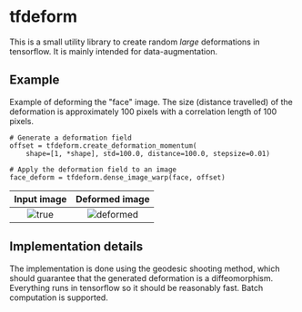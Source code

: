 tfdeform
========
This is a small utility library to create random _large_ deformations in tensorflow. It is mainly intended for data-augmentation.

Example
-------
Example of deforming the "face" image. 
The size (distance travelled) of the deformation is approximately 100 pixels with a correlation length of 100 pixels.

    # Generate a deformation field
    offset = tfdeform.create_deformation_momentum(
        shape=[1, *shape], std=100.0, distance=100.0, stepsize=0.01)
        
    # Apply the deformation field to an image
    face_deform = tfdeform.dense_image_warp(face, offset)

Input image                |  Deformed image
:-------------------------:|:-------------------------:
![true](https://user-images.githubusercontent.com/2202312/45845052-4fcb5c80-bd24-11e8-969f-3ed6df9f07fa.png)  | ![deformed](https://user-images.githubusercontent.com/2202312/45845054-51952000-bd24-11e8-9dbf-c3bf4443623e.png)

Implementation details
----------------------
The implementation is done using the geodesic shooting method, which should guarantee that the generated deformation is a diffeomorphism.
Everything runs in tensorflow so it should be reasonably fast. Batch computation is supported.
